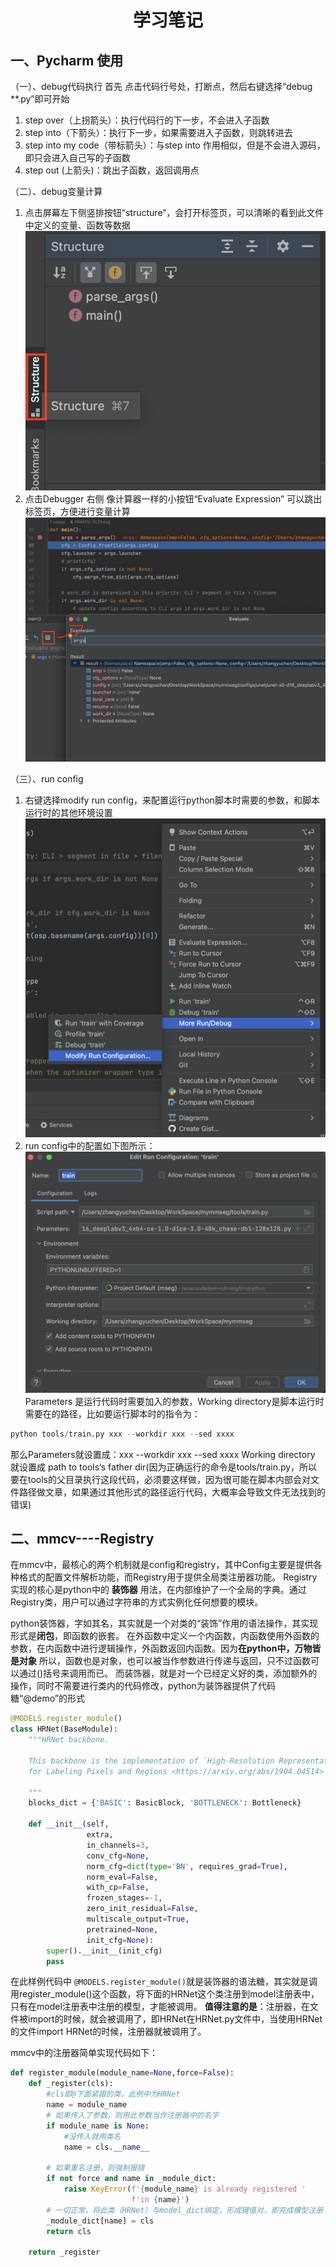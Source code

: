 # <center>学习笔记</center>
## 一、Pycharm 使用

（一）、debug代码执行
首先 点击代码行号处，打断点，然后右键选择“debug **.py”即可开始
1. step over（上拐箭头）：执行代码行的下一步，不会进入子函数
2. step into（下箭头）：执行下一步，如果需要进入子函数，则跳转进去
3. step into my code（带标箭头）：与step into 作用相似，但是不会进入源码，即只会进入自己写的子函数
4. step out (上箭头)：跳出子函数，返回调用点

（二）、debug变量计算
1. 点击屏幕左下侧竖排按钮“structure”，会打开标签页，可以清晰的看到此文件中定义的变量、函数等数据
![img.png](source/1.png)
2. 点击Debugger 右侧 像计算器一样的小按钮“Evaluate Expression” 可以跳出标签页，方便进行变量计算
![img.png](source/2.png)

（三）、run config 
1. 右键选择modify run config，来配置运行python脚本时需要的参数，和脚本运行时的其他环境设置
![img.png](source/3.png)
2. run config中的配置如下图所示：
![img.png](source/4.png)
Parameters 是运行代码时需要加入的参数，Working directory是脚本运行时需要在的路径，比如要运行脚本时的指令为：
```python
python tools/train.py xxx --workdir xxx --sed xxxx
```
那么Parameters就设置成：xxx --workdir xxx --sed xxxx
Working directory 就设置成 path to tools‘s father dir(因为正确运行的命令是tools/train.py，所以要在tools的父目录执行这段代码，必须要这样做，因为很可能在脚本内部会对文件路径做文章，如果通过其他形式的路径运行代码，大概率会导致文件无法找到的错误)

## 二、mmcv----Registry
在mmcv中，最核心的两个机制就是config和registry，其中Config主要是提供各种格式的配置文件解析功能，而Registry用于提供全局类注册器功能。
Registry实现的核心是python中的 **装饰器** 用法，在内部维护了一个全局的字典。通过Registry类，用户可以通过字符串的方式实例化任何想要的模块。

python装饰器，字如其名，其实就是一个对类的“装饰”作用的语法操作，其实现形式是**闭包**，即函数的嵌套。
在外函数中定义一个内函数，内函数使用外函数的参数，在内函数中进行逻辑操作，外函数返回内函数。因为**在python中，万物皆是对象** 所以，函数也是对象，也可以被当作参数进行传递与返回，只不过函数可以通过()括号来调用而已。
而装饰器，就是对一个已经定义好的类，添加额外的操作，同时不需要进行类内的代码修改，python为装饰器提供了代码糖“@demo”的形式
```python
@MODELS.register_module()
class HRNet(BaseModule):
    """HRNet backbone.

    This backbone is the implementation of `High-Resolution Representations
    for Labeling Pixels and Regions <https://arxiv.org/abs/1904.04514>`_.

    """
    blocks_dict = {'BASIC': BasicBlock, 'BOTTLENECK': Bottleneck}

    def __init__(self,
                 extra,
                 in_channels=3,
                 conv_cfg=None,
                 norm_cfg=dict(type='BN', requires_grad=True),
                 norm_eval=False,
                 with_cp=False,
                 frozen_stages=-1,
                 zero_init_residual=False,
                 multiscale_output=True,
                 pretrained=None,
                 init_cfg=None):
        super().__init__(init_cfg)
        pass

```

在此样例代码中 ```@MODELS.register_module()```就是装饰器的语法糖，其实就是调用register_module()这个函数，将下面的HRNet这个类注册到model注册表中，只有在model注册表中注册的模型，才能被调用。
**值得注意的是**：注册器，在文件被import的时候，就会被调用了，即HRNet在HRNet.py文件中，当使用HRNet的文件import HRNet的时候，注册器就被调用了。

mmcv中的注册器简单实现代码如下：
```python
def register_module(module_name=None,force=False):
    def _register(cls):
        #cls即@下面紧跟的类，此例中为HRNet
        name = module_name
        # 如果传入了参数，则用此参数当作注册器中的名字
        if module_name is None:
            #没传入就用类名
            name = cls.__name__

        # 如果重名注册，则强制报错
        if not force and name in _module_dict:
            raise KeyError(f'{module_name} is already registered '
                           f'in {name}')
        # 一切正常，将此类（HRNet）与model_dict绑定，形成键值对，即完成模型注册
        _module_dict[name] = cls
        return cls

    return _register
```
